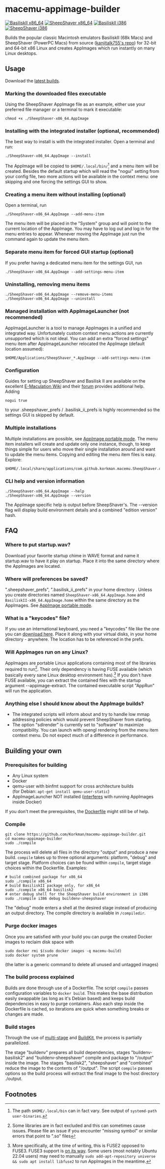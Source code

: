 # macemu-appimage-builder
[![BasiliskII x86_64](https://github.com/Korkman/macemu-appimage-builder/actions/workflows/BasiliskII%20x86_64.yml/badge.svg)](https://github.com/Korkman/macemu-appimage-builder/actions/workflows/BasiliskII%20x86_64.yml) [![SheepShaver x86_64](https://github.com/Korkman/macemu-appimage-builder/actions/workflows/SheepShaver%20x86_64.yml/badge.svg)](https://github.com/Korkman/macemu-appimage-builder/actions/workflows/SheepShaver%20x86_64.yml) [![BasiliskII i386](https://github.com/Korkman/macemu-appimage-builder/actions/workflows/BasiliskII%20i386.yml/badge.svg)](https://github.com/Korkman/macemu-appimage-builder/actions/workflows/BasiliskII%20i386.yml) [![SheepShaver i386](https://github.com/Korkman/macemu-appimage-builder/actions/workflows/SheepShaver%20i386.yml/badge.svg)](https://github.com/Korkman/macemu-appimage-builder/actions/workflows/SheepShaver%20i386.yml)

Builds the popular classic Macintosh emulators BasiliskII (68k Macs) and SheepShaver (PowerPC Macs)
from source ([kanjitalk755's repo](https://github.com/kanjitalk755/macemu)) for 32-bit and 64-bit x86 Linux and creates AppImages which run instantly on many Linux desktops.

## Usage
Download the [latest builds](https://github.com/Korkman/macemu-appimage-builder/releases).

### Marking the downloaded files executable
Using the SheepShaver AppImage file as an example, either use your preferred file manager or a terminal to mark it executable:
```
chmod +x ./SheepShaver-x86_64.AppImage
```

### Installing with the integrated installer (optional, recommended)
The best way to install is with the integrated installer. Open a terminal and run:
```
./SheepShaver-x86_64.AppImage --install
```

The AppImage will be copied to `$HOME/.local/bin/`[^1] and a menu item will be created. Besides the default startup which will read the "nogui" setting from your config file, two more actions will be available in the context menu: one skipping and one forcing the settings GUI to show.

### Creating a menu item without installing (optional)
Open a terminal, run
```
./SheepShaver-x86_64.AppImage --add-menu-item
```
The menu item will be placed in the "System" group and will point to the current location of the AppImage. You may have to log out and log in for the menu entries to appear. Whenever moving the AppImage just run the command again to update the menu item.

### Separate menu item for forced GUI startup (optional)
If you prefer having a dedicated menu item for the settings GUI, run
```
./SheepShaver-x86_64.AppImage --add-settings-menu-item
```


### Uninstalling, removing menu items
```
./SheepShaver-x86_64.AppImage --remove-menu-items
./SheepShaver-x86_64.AppImage --uninstall
```

### Managed installation with AppImageLauncher (not recommended)
AppImageLauncher is a tool to manage AppImages in a unified and integrated way. Unfortunately custom context menu actions are currently unsupported which is not ideal. You can add an extra "forced settings" menu item after AppImageLauncher relocated the AppImage (default location assumed):
```
$HOME/Applications/SheepShaver_*.AppImage --add-settings-menu-item
```



### Configuration

Guides for setting up SheepShaver and Basilisk II are available on the excellent [E-Maculation Wiki](https://www.emaculation.com/doku.php/sheepshaver_basiliskii_linux) and their [forum](https://www.emaculation.com/forum/) provides additional help. Adding
```
nogui true
```
to your .sheepshaver_prefs / .basilisk_ii_prefs is highly recommended so the settings GUI is skipped by default.

### Multiple installations
Multiple installations are possible, see [AppImage portable mode](https://docs.appimage.org/user-guide/portable-mode.html). The menu item installers will create and update only one instance, though, to keep things simple for users who move their single installation around and want to update the menu items. Copying and editing the menu item files is easy. Explore:
```
$HOME/.local/share/applications/com.github.korkman.macemu.SheepShaver.desktop
```


### CLI help and version information
```
./SheepShaver-x86_64.AppImage --help
./SheepShaver-x86_64.AppImage --version
```
The AppImage specific help is output before SheepShaver's. The --version flag will display build environment details and a combined "edition version" hash.

## FAQ

### Where to put startup.wav?
Download your favorite startup chime in WAVE format and name it startup.wav to have it play on startup. Place it into the same directory where the AppImages are located.

### Where will preferences be saved?
".sheepshaver_prefs", ".basilisk_ii_prefs" in your home directory . Unless you create directories named `SheepShaver-x86_64.AppImage.home` and `BasiliskII-x86_64.AppImage.home` within the same directory as the AppImages. See [AppImage portable mode](https://docs.appimage.org/user-guide/portable-mode.html).

### What is a "keycodes" file?
If you use an international keyboard, you need a "keycodes" file like the one you can [download here](https://raw.githubusercontent.com/Korkman/macemu-appimage-builder/main/keycodes). Place it along with your virtual disks, in your home directory - anywhere. The location has to be referenced in the prefs.

### Will AppImages run on any Linux?
AppImages are portable Linux applications containing most of the libraries required to run[^2].
Their only dependency is having FUSE available (which basically every sane Linux desktop environment has).[^3]
If you don't have FUSE available, you can extract the contained files with the startup argument --appimage-extract.
The contained executable script "AppRun" will run the application.

### Anything else I should know about the AppImage builds?
* The integrated scripts will inform about and try to handle low mmap addressing policies which would prevent SheepShaver from starting.
* The option "sdlrender" is currently set to "software" to maximize compatibility. You can launch with opengl rendering from the menu item context menu. Do not expect much of a difference in performance.

## Building your own

### Prerequisites for building
* Any Linux system
* Docker
* qemu-user with binfmt support for cross architecture builds
  <br>(for Debian: `apt-get install qemu-user-static`)
* AppImageLauncher NOT installed ([interferes](https://github.com/TheAssassin/AppImageLauncher/issues/407) with running AppImages inside Docker)

If you don't meet the prerequisites, the [Dockerfile](https://github.com/Korkman/macemu-appimage-builder/blob/main/docker/Dockerfile) might still be of help.

### Compile
```
git clone https://github.com/Korkman/macemu-appimage-builder.git
cd macemu-appimage-builder
sudo ./compile
```
The process will delete all files in the directory "output" and produce a new build.
`compile` takes up to three optional arguments: platform, "debug" and target stage.
Platform choices can be found within `compile`, target stage choices within the Dockerfile.
Examples:
```
# build combined package for x86_64
sudo ./compile x86_64
# build BasiliskII package only, for x86_64
sudo ./compile x86_64 basilisk2
# enter debug shell for the SheepShaver build environment in i386
sudo ./compile i386 debug buildenv-sheepshaver
```
The "debug" mode enters a shell at the desired stage instead of producing an output directory.
The compile directory is available in `/compiledir`.

### Purge docker images
Once you are satisfied with your build you can purge the created Docker images to reclaim
disk space with

```
sudo docker rmi $(sudo docker images -q macemu-build)
sudo docker system prune
```
(the latter is a generic command to delete all unused
and untagged images)

### The build process explained
Builds are done through use of a Dockerfile. The script `compile` passes configuration variables to `docker build`. This makes the base distribution easily swappable (as long as it's Debian based) and keeps build dependencies in easy to purge containers. Also each step inside the Dockerfile is cached, so iterations are quick when something breaks or changes are made.

### Build stages
Through the use of [multi-stage](https://docs.docker.com/develop/develop-images/multistage-build/) and [BuildKit](https://docs.docker.com/develop/develop-images/build_enhancements/), the process is partially parallelized.

The stage "buildenv" prepares all build dependencies, stages "buildenv-basilisk2" and "buildenv-sheepshaver" compile and package to "/output" inside the image. The stages "basilisk2", "sheepshaver" and "combined" reduce the image to the contents of "/output". The script `compile` passes options so the build process will extract the final image to the host directory ./output.


## Footnotes

[^1]: The path `$HOME/.local/bin` can in fact vary. See output of `systemd-path user-binaries`.

[^2]: Some libraries are in fact excluded and this can sometimes cause issues. Please file an issue if you encounter "missing symbol" or similar errors that point to ".so" files

[^3]: More specifically, at the time of writing, this is FUSE2 opposed to FUSE3. FUSE3 support is [on its way](https://github.com/AppImage/AppImageKit/issues/877). Some users (most notably Ubuntu 22.04 users) may need to manually `sudo add-apt-repository universe && sudo apt install libfuse2` to run AppImages in the meantime.
